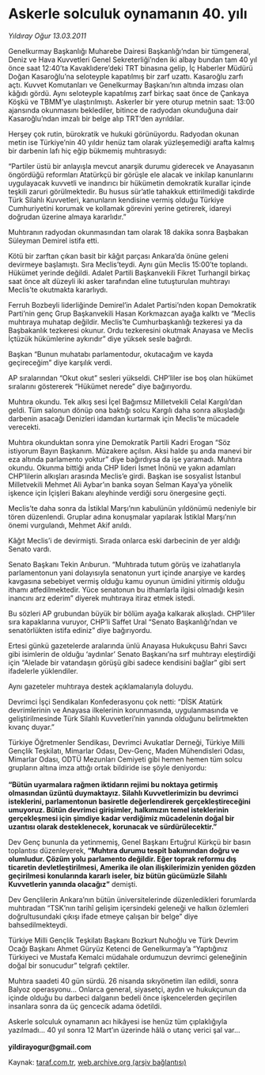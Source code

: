 # Askerle solculuk oynamanın 40. yılı

*Yıldıray Oğur 13.03.2011*

<div class="yazi"><p>Genelkurmay Başkanlığı Muharebe Dairesi Başkanlığı’ndan bir tümgeneral, Deniz ve Hava Kuvvetleri Genel Sekreterliği’nden iki albay bundan tam 40 yıl önce saat 12:40’ta Kavaklıdere’deki TRT binasına gelip, İç Haberler Müdürü Doğan Kasaroğlu’na seloteyple kapatılmış bir zarf uzattı. Kasaroğlu zarfı açtı. Kuvvet Komutanları ve Genelkurmay Başkanı’nın altında imzası olan kâğıdı gördü. Aynı seloteyple kapatılmış zarf birkaç saat önce de Çankaya Köşkü ve TBMM’ye ulaştırılmıştı. Askerler bir yere oturup metnin saat: 13:00 ajansında okunmasını beklediler, bitince de radyodan okunduğuna dair Kasaroğlu’ndan imzalı bir belge alıp TRT’den ayrıldılar.</p>
<p>Herşey çok rutin, bürokratik ve hukuki görünüyordu. Radyodan okunan metin ise Türkiye’nin 40 yıldır henüz tam olarak yüzleşemediği arafta kalmış bir darbenin lafı hiç eğip bükmemiş muhtırasıydı:</p>
<p>“Partiler üstü bir anlayışla mevcut anarşik durumu giderecek ve Anayasanın öngördüğü reformları Atatürkçü bir görüşle ele alacak ve inkilap kanunlarını uygulayacak kuvvetli ve inandırıcı bir hükümetin demokratik kurallar içinde teşkili zaruri görülmektedir. Bu husus sür’atle tahakkuk ettirilmediği takdirde Türk Silahlı Kuvvetleri, kanunların kendisine vermiş olduğu Türkiye Cumhuriyetini korumak ve kollamak görevini yerine getirerek, idareyi doğrudan üzerine almaya kararlıdır.”</p>
<p>Muhtıranın radyodan okunmasından tam olarak 18 dakika sonra Başbakan Süleyman Demirel istifa etti.</p>
<p>Kötü bir zarftan çıkan basit bir kâğıt parçası Ankara’da önüne geleni devirmeye başlamıştı. Sıra Meclis’teydi. Aynı gün Meclis 15:00’te toplandı. Hükümet yerinde değildi. Adalet Partili Başkanvekili Fikret Turhangil birkaç saat önce alt düzeyli iki asker tarafından eline tutuşturulan muhtırayı Meclis’te okutmakta kararlıydı.</p>
<p>Ferruh Bozbeyli liderliğinde Demirel’in Adalet Partisi’nden kopan Demokratik Parti’nin genç Grup Başkanvekili Hasan Korkmazcan ayağa kalktı ve “Meclis muhtıraya muhatap değildir. Meclis’te Cumhurbaşkanlığı tezkeresi ya da Başbakanlık tezkeresi okunur. Ordu tezkeresini okutmak Anayasa ve Meclis İçtüzük hükümlerine aykırıdır” diye yüksek sesle bağırdı. </p>
<p>Başkan “Bunun muhatabı parlamentodur, okutacağım ve kayda geçireceğim” diye karşılık verdi.</p>
<p>AP sıralarından “Okut okut” sesleri yükseldi. CHP’liler ise boş olan hükümet sıralarını göstererek “Hükümet nerede” diye bağırıyordu.</p>
<p>Muhtıra okundu. Tek alkış sesi İçel Bağımsız Milletvekili Celal Kargılı’dan geldi. Tüm salonun dönüp ona baktığı solcu Kargılı daha sonra alkışladığı darbenin asacağı Denizleri idamdan kurtarmak için Meclis’te mücadele verecekti.</p>
<p>Muhtıra okunduktan sonra yine Demokratik Partili Kadri Erogan “Söz istiyorum Bayın Başkanım. Müzakere açılsın. Aksi halde şu anda manevi bir eza altında parlamento yoktur” diye bağırdıysa da işe yaramadı. Muhtıra okundu. Okunma bittiği anda CHP lideri İsmet İnönü ve yakın adamları CHP’lilerin alkışları arasında Meclis’e girdi. Başkan ise sosyalist İstanbul Milletvekili Mehmet Ali Aybar’ın banka soyan Selman Kaya’ya yönelik işkence için İçişleri Bakanı aleyhinde verdiği soru önergesine geçti.</p>
<p>Meclis’te daha sonra da İstiklal Marşı’nın kabulünün yıldönümü nedeniyle bir tören düzenlendi. Gruplar adına konuşmalar yapılarak İstiklal Marşı’nın önemi vurgulandı, Mehmet Akif anıldı.</p>
<p>Kâğıt Meclis’i de devirmişti. Sırada onlarca eski darbecinin de yer aldığı Senato vardı.</p>
<p>Senato Başkanı Tekin Arıburun. “Muhtırada tutum görüş ve izahatlarıyla parlamentonun yani dolayısıyla senatonun yurt içinde anarşiye ve kardeş kavgasına sebebiyet vermiş olduğu kamu oyunun ümidini yitirmiş olduğu ithamı atfedilmektedir. Yüce senatonun bu ithamlarla ilgisi olmadığı kesin inancını arz ederim” diyerek muhtıraya itiraz etmek istedi.</p>
<p>Bu sözleri AP grubundan büyük bir bölüm ayağa kalkarak alkışladı. CHP’liler sıra kapaklarına vuruyor, CHP’li Saffet Ural “Senato Başkanlığı’ndan ve senatörlükten istifa ediniz” diye bağırıyordu. </p>
<p>Ertesi günkü gazetelerde aralarında ünlü Anayasa Hukukçusu Bahri Savcı gibi isimlerin de olduğu ‘aydınlar’ Senato Başkanı’na sırf muhtırayı eleştirdiği için “Alelade bir vatandaşın görüşü gibi sadece kendisini bağlar” gibi sert ifadelerle yüklendiler.</p>
<p>Aynı gazeteler muhtıraya destek açıklamalarıyla doluydu.</p>
<p>Devrimci İşçi Sendikaları Konfederasyonu çok netti: “DİSK Atatürk devrimlerinin ve Anayasa ilkelerinin korunmasında, uygulanmasında ve geliştirilmesinde Türk Silahlı Kuvvetleri’nin yanında olduğunu belirtmekten kıvanç duyar.” </p>
<p>Türkiye Öğretmenler Sendikası, Devrimci Avukatlar Derneği, Türkiye Milli Gençlik Teşkilatı, Mimarlar Odası, Dev-Genç, Maden Mühendisleri Odası, Mimarlar Odası, ODTÜ Mezunları Cemiyeti gibi hemen hemen tüm solcu grupların altına imza attığı ortak bildiride ise şöyle deniyordu:<br/><br/><b>“Bütün uyarmalara rağmen iktidarın rejimi bu noktaya getirmiş olmasından üzüntü duymaktayız. Silahlı Kuvvetlerimizin bu devrimci isteklerini, parlamentonun basiretle değerlendirerek gerçekleştireceğini umuyoruz. Bütün devrimci girişimler, halkımızın temel isteklerinin gerçekleşmesi için şimdiye kadar verdiğimiz mücadelenin doğal bir uzantısı olarak desteklenecek, korunacak ve sürdürülecektir.”</b></p>
<p>Dev Genç bununla da yetinmemiş, Genel Başkanı Ertuğrul Kürkçü bir basın toplantısı düzenleyerek, <b>“Muhtıra durumu tespit bakımından doğru ve olumludur. Çözüm yolu parlamento değildir. Eğer toprak reformu dış ticaretin devletleştirilmesi, Amerika ile olan ilişkilerimizin yeniden gözden geçirilmesi konularında kararlı iseler, biz bütün gücümüzle Silahlı Kuvvetlerin yanında olacağız”</b> demişti.</p>
<p>Dev Gençlilerin Ankara’nın bütün üniversitelerinde düzenledikleri forumlarda muhtıradan “TSK’nın tarihî gelişim içersindeki geleneği ve halkın özlemleri doğrultusundaki çıkışı ifade etmeye çalışan bir belge” diye bahsedilmekteydi.</p>
<p>Türkiye Milli Gençlik Teşkilatı Başkanı Bozkurt Nuhoğlu ve Türk Devrim Ocağı Başkanı Ahmet Güryüz Ketenci de Genelkurmay’a “Yaptığınız Türkiyeci ve Mustafa Kemalci müdahale ordumuzun devrimci geleneğinin doğal bir sonucudur” telgrafı çektiler.</p>
<p>Muhtıra saadeti 40 gün sürdü. 26 nisanda sıkıyönetim ilan edildi, sonra Balyoz operasyonu... Onlarca general, siyasetçi, aydın ve hukukçunun da içinde olduğu bu darbeci dalganın bedeli önce işkencelerden geçirilen insanlara sonra da üç gencecik adama ödetildi.</p>
<p>Askerle solculuk oynamanın acı hikâyesi ise henüz tüm çıplaklığıyla yazılmadı... 40 yıl sonra 12 Mart’ın üzerinde hâlâ o utanç verici şal var... <br/><br/><b>yildirayogur@gmail.com</b></p>
</div>

Kaynak: [taraf.com.tr](http://www.taraf.com.tr/yildiray-ogur/makale-askerle-solculuk-oynamanin-40-yili.htm), [web.archive.org (arşiv bağlantısı)](http://web.archive.org/web/20130709181312/http://www.taraf.com.tr/yildiray-ogur/makale-askerle-solculuk-oynamanin-40-yili.htm)
